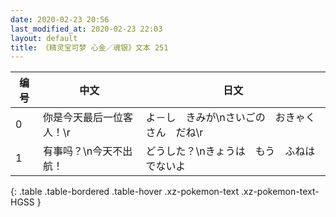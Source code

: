 ```yaml
---
date: 2020-02-23 20:56
last_modified_at: 2020-02-23 22:03
layout: default
title: 《精灵宝可梦 心金／魂银》文本 251
---
```

| 编号 | 中文 | 日文 |
| ---- | ---- | ---- |
| 0 | 你是今天最后一位客人！\r | よ－し　きみが\nさいごの　おきゃくさん　だね\r |
| 1 | 有事吗？\n今天不出航！ | どうした？\nきょうは　もう　ふねは　でないよ |
{: .table .table-bordered .table-hover .xz-pokemon-text .xz-pokemon-text-HGSS }